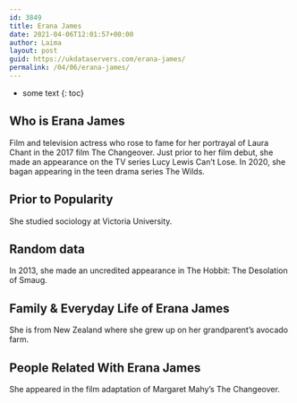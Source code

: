 ```yaml
---
id: 3849
title: Erana James
date: 2021-04-06T12:01:57+00:00
author: Laima
layout: post
guid: https://ukdataservers.com/erana-james/
permalink: /04/06/erana-james/
---
```


* some text
{: toc}


## Who is Erana James
                  
                  
                  
Film and television actress who rose to fame for her portrayal of Laura Chant in the 2017 film The Changeover. Just prior to her film debut, she made an appearance on the TV series Lucy Lewis Can&#8217;t Lose. In 2020, she bagan appearing in the teen drama series The Wilds.
                  
              
            
              
            
                
                
                
## Prior to Popularity
                  
                  
                  
She studied sociology at Victoria University.
                  
              
            
              
            
                
                
                
## Random data
                  
                  
                  
In 2013, she made an uncredited appearance in The Hobbit: The Desolation of Smaug.
                  
              
            
              
            
                
                
                
## Family & Everyday Life of Erana James
                  
                  
                  
She is from New Zealand where she grew up on her grandparent&#8217;s avocado farm.
                  
              
            
              
            
                
                
                
## People Related With Erana James
                  
                  
                  
She appeared in the film adaptation of Margaret Mahy&#8217;s The Changeover. 
                  
              
            
              
            
                
              
            
              
              
            
            
              
            
          
          
          